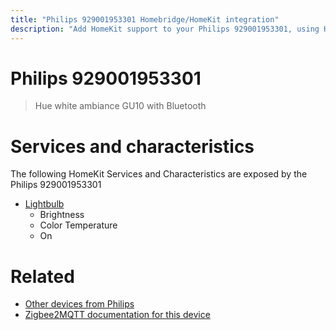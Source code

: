 ```yaml
---
title: "Philips 929001953301 Homebridge/HomeKit integration"
description: "Add HomeKit support to your Philips 929001953301, using Homebridge, Zigbee2MQTT and homebridge-z2m."
---
```

<!---
This file has been GENERATED using src/docgen/docgen.ts
DO NOT EDIT THIS FILE MANUALLY!
-->
# Philips 929001953301
> Hue white ambiance GU10 with Bluetooth


# Services and characteristics
The following HomeKit Services and Characteristics are exposed by
the Philips 929001953301

* [Lightbulb](../../light.md)
  * Brightness
  * Color Temperature
  * On


# Related
* [Other devices from Philips](../index.md#philips)
* [Zigbee2MQTT documentation for this device](https://www.zigbee2mqtt.io/devices/929001953301.html)
